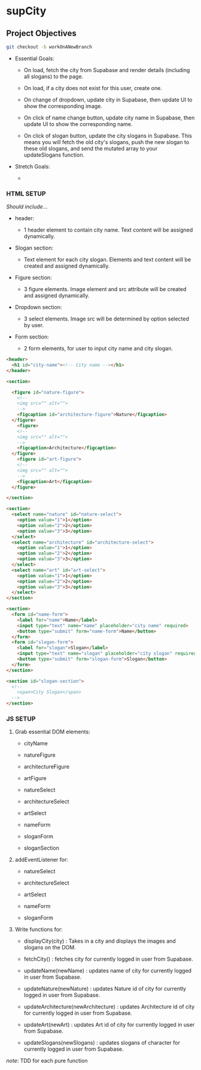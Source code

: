 # supCity

## Project Objectives

```zsh
git checkout -b workOnANewBranch
```

* Essential Goals:

  * On load, fetch the city from Supabase and render details (including all slogans) to the page.

  * On load, if a city does not exist for this user, create one.

  * On change of dropdown, update city in Supabase, then update UI to show the corresponding image.

  * On click of name change button, update city name in Supabase, then update UI to show the corresponding name.

  * On click of slogan button, update the city slogans in Supabase. This means you will fetch the old city's slogans, push the new slogan to these old slogans, and send the mutated array to your updateSlogans function.

* Stretch Goals:

  *

### HTML SETUP

*Should include*...

* header:

  * 1 header element to contain city name. Text content will be assigned dynamically.

* Slogan section:

  * Text element for each city slogan. Elements and text content will be created and assigned dynamically.

* Figure section:

  * 3 figure elements. Image element and src attribute will be created and assigned dynamically.

* Dropdown section:

  * 3 select elements. Image src will be determined by option selected by user.

* Form section:

  * 2 form elements, for user to input city name and city slogan.

```html
<header>
  <h1 id="city-name"><!-- City name --></h1>
</header>
```

```html
<section>

  <figure id="nature-figure">
    <!--
    <img src="" alt="">
    -->
    <figcaption id="architecture-figure">Nature</figcaption>
  </figure>
    <figure>
    <!--
    <img src="" alt="">
    -->
    <figcaption>Architecture</figcaption>
  </figure>
    <figure id="art-figure">
    <!--
    <img src="" alt="">
    -->
    <figcaption>Art</figcaption>
  </figure>

</section>
```

```html
<section>
  <select name="nature" id="nature-select">
    <option value="1">1</option>
    <option value="2">2</option>
    <option value="3">3</option>
  </select>
  <select name="architecture" id="architecture-select">
    <option value="1">1</option>
    <option value="2">2</option>
    <option value="3">3</option>
  </select>
  <select name="art" id="art-select">
    <option value="1">1</option>
    <option value="2">2</option>
    <option value="3">3</option>
  </select>
</section>
```

```html
<section>
  <form id="name-form">
    <label for="name">Name</label>
    <input type="text" name="name" placeholder="city name" required>
    <button type="submit" form="name-form">Name</button>
  </form>
  <form id="slogan-form">
    <label for="slogan">Slogan</label>
    <input type="text" name="slogan" placeholder="city slogan" required>
    <button type="submit" form="slogan-form">Slogan</button>
  </form>
</section>
```

```html
<section id="slogan-section">
  <!-- 
    <span>City Slogan</span>
  -->
</section>
```

### JS SETUP

1. Grab essential DOM elements:

    * cityName

    * natureFigure

    * architectureFigure

    * artFigure

    * natureSelect

    * architectureSelect

    * artSelect

    * nameForm

    * sloganForm

    * sloganSection

2. addEventListener for:

    * natureSelect

    * architectureSelect

    * artSelect

    * nameForm

    * sloganForm

3. Write functions for:

    * displayCity(city) : Takes in a city and displays the images and slogans on the DOM.

    * fetchCity() : fetches city for currently logged in user from Supabase.

    * updateName(newName) : updates name of city for currently logged in user from Supabase.

    * updateNature(newNature) : updates Nature id of city for currently logged in user from Supabase.

    * updateArchitecture(newArchitecture) : updates Architecture id of city for currently logged in user from Supabase.

    * updateArt(newArt) : updates Art id of city for currently logged in user from Supabase.

    * updateSlogans(newSlogans) : updates slogans of character for currently logged in user from Supabase.

*note*: TDD for each pure function